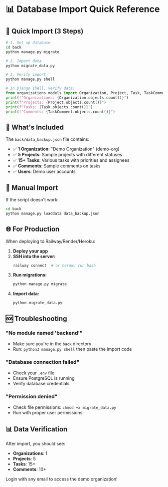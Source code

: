 # 📊 Database Import Quick Reference

## 🚀 Quick Import (3 Steps)

```bash
# 1. Set up database
cd back
python manage.py migrate

# 2. Import data
python migrate_data.py

# 3. Verify import
python manage.py shell
```

```python
# In Django shell, verify data:
from organizations.models import Organization, Project, Task, TaskComment
print(f"Organizations: {Organization.objects.count()}")
print(f"Projects: {Project.objects.count()}")
print(f"Tasks: {Task.objects.count()}")
print(f"Comments: {TaskComment.objects.count()}")
```

## 📁 What's Included

The `back/data_backup.json` file contains:

- ✅ **1 Organization**: "Demo Organization" (demo-org)
- ✅ **5 Projects**: Sample projects with different statuses
- ✅ **15+ Tasks**: Various tasks with priorities and assignees  
- ✅ **Comments**: Sample comments on tasks
- ✅ **Users**: Demo user accounts

## 🔧 Manual Import

If the script doesn't work:

```bash
cd back
python manage.py loaddata data_backup.json
```

## 🌐 For Production

When deploying to Railway/Render/Heroku:

1. **Deploy your app**
2. **SSH into the server:**
   ```bash
   railway connect  # or heroku run bash
   ```
3. **Run migrations:**
   ```bash
   python manage.py migrate
   ```
4. **Import data:**
   ```bash
   python migrate_data.py
   ```

## 🆘 Troubleshooting

### "No module named 'backend'"
- Make sure you're in the `back` directory
- Run: `python3 manage.py shell` then paste the import code

### "Database connection failed"
- Check your `.env` file
- Ensure PostgreSQL is running
- Verify database credentials

### "Permission denied"
- Check file permissions: `chmod +x migrate_data.py`
- Run with proper user permissions

## 📊 Data Verification

After import, you should see:
- **Organizations**: 1
- **Projects**: 5
- **Tasks**: 15+
- **Comments**: 10+

Login with any email to access the demo organization!
